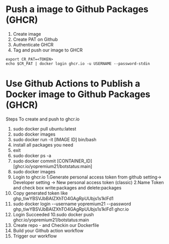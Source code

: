 

# Push a image to Github Packages (GHCR)
1. Create image
2. Create PAT on Github
3. Authenticate GHCR
4. Tag and push our image to GHCR

```
export CR_PAT=<TOKEN>
echo $CR_PAT | docker login ghcr.io -u USERNAME --password-stdin
```

# Use Github Actions to Publish a Docker image to Github Packages (GHCR)


Steps To create and push to ghcr.io
1. sudo docker pull ubuntu:latest
2. sudo docker images
3. sudo docker run -it [IMAGE ID] bin/bash
4. install all packages you need
5. exit
6. sudo docker ps -a
7. sudo docker commit [CONTAINER_ID] [ghcr.io/yopremium21/botstatus:main]
8. sudo docker images
9. Login to ghcr.io
  1.Generate personal access token from github setting-> Developer setting -> New personal access token (classic)
  2.Name Token and check box write:packages and delete:packages
  3. Copy generated token like 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
  4. sudo docker login --username yopremium21 --password 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 ghcr.io
  5. Login Succeeded
10.sudo docker push ghcr.io/yopremium21/botstatus:main
1. Create repo - and Checkin our Dockerfile
2. Build your Github action workflow
3. Trigger our workflow
